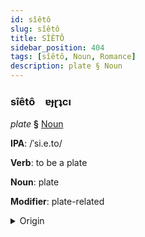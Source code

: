 ```yaml
---
id: sîêtô
slug: sîêtô
title: SÎÊTÔ
sidebar_position: 404
tags: [sîêtô, Noun, Romance]
description: plate § Noun
---
```


### sîêtô&emsp;<span kind="abugida">ɐɟɽʇcı</span>

*plate* **§** [Noun](../../tags/Noun)

**IPA**: /ˈsi.e.to/

**Verb**: to be a plate

**Noun**: plate

**Modifier**: plate-related

<details>
    <summary>Origin</summary>
    Occitan sieta /'sje.tɔ/<br/>
    <em>Romance Language Family</em>
</details>